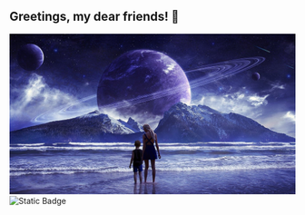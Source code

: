 ## Greetings, my dear friends! 👋

<img src="https://github.com/Woodoomuro/Woodoomuro/blob/main/maxresdefault.jpg">

<img alt="Static Badge" src="https://img.shields.io/badge/Python-Developer-black?logo=python">
